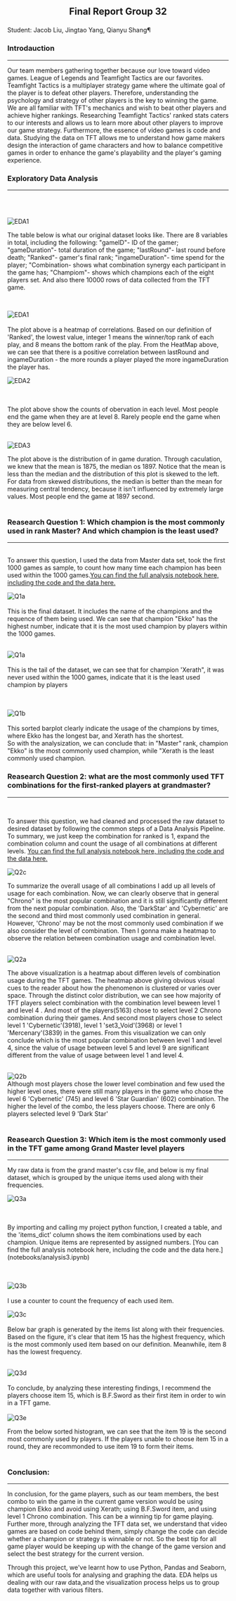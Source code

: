 ## <p style="text-align: center;">**Final Report Group 32**</p> 
Student: Jacob Liu, Jingtao Yang, Qianyu Shang¶
### **Introdauction**
---

Our team members gathering together because our love toward video games. League of Legends and Teamfight Tactics are our favorites. Teamfight Tactics is a multiplayer strategy game where the ultimate goal of the player is to defeat other players. Therefore, understanding the psychology and strategy of other players is the key to winning the game. We are all familiar with TFT's mechanics and wish to beat other players and achieve higher rankings. Researching Teamfight Tactics' ranked stats caters to our interests and allows us to learn more about other players to improve our game strategy. Furthermore, the essence of video games is code and data. Studying the data on TFT allows me to understand how game makers design the interaction of game characters and how to balance competitive games in order to enhance the game's playability and the player's gaming experience.

### **Exploratory Data Analysis**
---
<br>
<br>

![EDA1](images/dataset1.png)
<br>

The table below is what our original dataset looks like. There are 8 variables in total, including the following: "gameID"- ID of the gamer; "gameDuration"- total duration of the game; "lastRound"- last round before death; "Ranked"- gamer's final rank; "ingameDuration"- time spend for the player; "Combination- shows what combination synergy each participant in the game has; "Champiom"- shows which champions each of the eight players set. And also there 10000 rows of data collected from the TFT game.

<br>

![EDA1](images/EDA1.png)
<br>
<br>
The plot above is a heatmap of correlations. Based on our definition of 'Ranked', the lowest value, integer 1 means the winner/top rank of each play, and 8 means the bottom rank of the play. From the HeatMap above, we can see that there is a positive correlation between lastRound and ingameDuration - the more rounds a player played the more ingameDuration the player has.
<br>

![EDA2](images/EDA2.png)

<br>
<br>
The plot above show the counts of obervation in each level. Most people end the game when they are at level 8. Rarely people end the game when they are below level 6.
<br>
<br>

![EDA3](images/EDA3.png)

The plot above is the distribution of in game duration. Through caculation, we knew that the mean is 1875, the median os 1897. Notice that the mean is less than the median and the distribution of this plot is skewed to the left. For data from skewed distributions, the median is better than the mean for measuring central tendency, because it isn't influenced by extremely large values. Most people end the game at 1897 second.
<br>
<br>

### **Reasearch Question 1**: Which champion is the most commonly used in rank Master? And which champion is the least used?<br>
---
<br>To answer this question, I used the data from Master data set, took the first 1000 games as sample, to count how many time each champion has been used within the 1000 games.[You can find the full analysis notebook here, including the code and the data here.](notebooks/analysis1.ipynb)
<br>

![Q1a](images/Andrew1.png)
<br>
<br>
This is the final dataset. It includes the name of the champions and the requence of them being used. We can see that champion "Ekko" has the highest number, indicate that it is the most used champion by players within the 1000 games.
<br><br>

![Q1a](images/Andrew2.png)
<br>
<br>
This is the tail of the dataset, we can see that for champion 'Xerath", it was never used within the 1000 games, indicate that it is the least used champion by players

<br><br>
![Q1b](images/Andrew3.png)
<br>
<br>
This sorted barplot clearly indicate the usage of the champions by times, where Ekko has the longest bar, and Xerath has the shortest.<br>
So with the analysization, we can conclude that: in "Master" rank, champion "Ekko" is the most commonly used champion, while "Xerath is the least commonly used champion.
### **Reasearch Question 2**: what are the most commonly used TFT combinations for the first-ranked players at grandmaster?
---
<br>

To answer this question, we had cleaned and processed the raw dataset to desired dataset by following the common steps of a Data Analysis Pipeline. To summary, we just keep the combination for ranked is 1, expand the combination column and count the usage of all combinations at different levels.
[You can find the full analysis notebook here, including the code and the data here.](notebooks/analysis3.ipynb)

![Q2c](images/Q2c.png)


To summarize the overall usage of all combinations I add up all levels of usage for each combination. Now, we can clearly observe that in general "Chrono" is the most popular combination and it is still significantly different from the next popular combination. Also, the 'DarkStar' and 'Cybernetic' are the second and third most commonly used combination in general. However, 'Chrono' may be not the most commonly used combination if we also consider the level of combination. Then I gonna make a heatmap to observe the relation between combination usage and combination level. 
<br>
<br>


![Q2a](images/ResearchQuestion2a.png)
<br>

The above visualization is a heatmap about differen levels of combination usage during the TFT games. The heatmap above giving obvious visual cues to the reader about how the phenomenon is clustered or varies over space. Through the distinct color distribution, we can see how majority of TFT players select combination with the combination level beween level 1 and level 4 . And most of the players(5163) chose to select level 2 Chrono combination during their games. And second most players chose to select level 1 'Cybernetic'(3918), level 1 'set3_Void'(3968) or level 1 'Mercenary'(3839) in the games.  From this visualization we can only conclude which is the most popular combination between level 1 and level 4, since the value of usage between level 5 and level 9 are significant different from the value of usage between level 1 and level 4. 
<br>
<br>

![Q2b](images/ResearchQuestion2b.png)
<br>
Although most players chose the lower level combination and few used the higher level ones, there were still many players in the game who chose the level 6 'Cybernetic' (745) and level 6 'Star Guardian' (602) combination. The higher the level of the combo, the less players choose. There are only 6 players selected level 9 'Dark Star'
<br>
<br>


### **Reasearch Question 3**: Which item is the most commonly used in the TFT game among Grand Master level players<br>
---
My raw data is from the grand master's csv file, and below is my final dataset, which is grouped by the unique items used along with their frequencies.
<br>

![Q3a](images/Grace1.png)

<br>
<br>
By importing and calling my project python function, I created a table, and the 'items_dict' column shows the item combinations used by each champion. Unique items are represented by assigned numbers. [You can find the full analysis notebook here, including the code and the data here.](notebooks/analysis3.ipynb)
<br>
<br>
<br>

![Q3b](images/Grace2.png)
<br>
<br>
I use a counter to count the frequency of each used item.

![Q3c](images/Grace3.png)
<br>
<br>
Below bar graph is generated by the items list along with their frequencies. Based on the figure, it's clear that item 15 has the highest frequency, which is the most commonly used item based on our definition. Meanwhile, item 8 has the lowest frequency.
<br>
<br>


![Q3d](images/Grace4.png)
<br>
<br>
To conclude, by analyzing these interesting findings, I recommend the players choose item 15, which is B.F.Sword as their first item in order to win in a TFT game.
<br>
<br>
![Q3e](images/Grace5.png)

From the below sorted histogram, we can see that the item 19 is the second most commonly used by players. If the players unable to choose item 15 in a round, they are recommonded to use item 19 to form their items.
<br>
<br>

### **Conclusion:**
---
In conclusion, for the game players, such as our team members, the best combo to win the game in the current game version would be using champion Ekko and avoid using Xerath; using B.F.Sword item, and using level 1 Chrono combination. This can be a winning tip for game playing. Further more, through analyzing the TFT data set, we understand that video games are based on code behind them, simply change the code can decide whether a champion or strategy is winnable or not. So the best tip for all game player would be keeping up with the change of the game version and select the best strategy for the current version.

Through this project, we've learnt how to use Python, Pandas and Seaborn, which are useful tools for analysing and graphing the data. EDA helps us dealing with our raw data,and the visualization process helps us to group data together with various filters.
